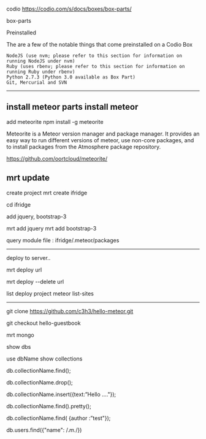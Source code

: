 codio
	https://codio.com/s/docs/boxes/box-parts/

box-parts


Preinstalled

The are a few of the notable things that come preinstalled on a Codio Box

	NodeJS (use nvm; please refer to this section for information on running NodeJS under nvm)
	Ruby (uses rbenv; please refer to this section for information on running Ruby under rbenv)
	Python 2.7.3 (Python 3.0 available as Box Part)
	Git, Mercurial and SVN
----------------------------------------
install meteor
	parts install meteor
----------------------------------------
add meteorite 
	npm install -g meteorite


Meteorite is a Meteor version manager and package manager. 
It provides an easy way to run different versions of meteor, use non-core packages, and to install packages from the Atmosphere package repository.

https://github.com/oortcloud/meteorite/

mrt update
-----------------------------------------
create project
	mrt create ifridge

cd ifridge

add jquery, bootstrap-3

mrt add jquery
mrt add bootstrap-3

query module
 file : ifridge/.meteor/packages

-----------------------------------------

deploy to server..

mrt deploy url

mrt deploy --delete url


list deploy project
 meteor list-sites

---------------------------

git clone https://github.com/c3h3/hello-meteor.git

git checkout hello-guestbook



mrt mongo


show dbs

use dbName
show collections

db.collectionName.find();


db.collectionName.drop();

db.collectionName.insert({text:”Hello …."});




db.collectionName.find().pretty();

db.collectionName.find( {author :”test"}); 


db.users.find({"name": /.*m.*/})
